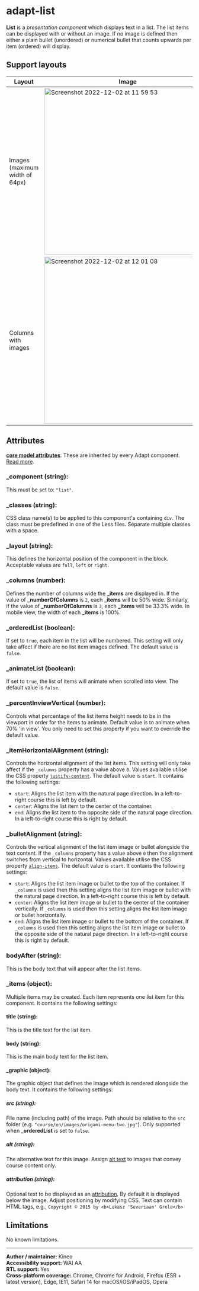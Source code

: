 # adapt-list

**List** is a *presentation component* which displays text in a list. The list items can be displayed with or without an image. If no image is defined then either a plain bullet (unordered) or numerical bullet that counts upwards per item (ordered) will display.

## Support layouts

Layout | Image | Layout | Image
--- | --- | --- | ---
Images (maximum width of 64px) | <img width="450" alt="Screenshot 2022-12-02 at 11 59 53" src="https://user-images.githubusercontent.com/11569678/205288598-55092153-fcbf-40ec-9801-e81d0bb055fe.png"> | Unordered and ordered lists | <img width="450" alt="Screenshot 2022-12-02 at 12 00 27" src="https://user-images.githubusercontent.com/11569678/205288646-0d5050ce-6bd1-4ab3-9779-f0d15620e92c.png">
Columns with images | <img width="450" alt="Screenshot 2022-12-02 at 12 01 08" src="https://user-images.githubusercontent.com/11569678/205288664-c060d166-e155-44fd-9630-0888f70a1431.png"> | Columns with unordered and ordered lists | <img width="450" alt="Screenshot 2022-12-02 at 12 01 41" src="https://user-images.githubusercontent.com/11569678/205288683-fd1faf84-0266-4db0-a681-9016e0f0c049.png">

## Attributes

[**core model attributes**](https://github.com/adaptlearning/adapt_framework/wiki/Core-model-attributes): These are inherited by every Adapt component. [Read more](https://github.com/adaptlearning/adapt_framework/wiki/Core-model-attributes).

### \_component (string):
This must be set to: `"list"`.

### \_classes (string):
CSS class name(s) to be applied to this component's containing `div`. The class must be predefined in one of the Less files. Separate multiple classes with a space.

### \_layout (string):
This defines the horizontal position of the component in the block. Acceptable values are `full`, `left` or `right`.

### \_columns (number):
Defines the number of columns wide the **\_items** are displayed in. If the value of **\_numberOfColumns** is `2`, each **\_items** will be 50% wide. Similarly, if the value of **\_numberOfColumns** is `3`, each **\_items** will be 33.3% wide. In mobile view, the width of each **\_items** is 100%.

### \_orderedList (boolean):
If set to `true`, each item in the list will be numbered. This setting will only take affect if there are no list item images defined. The default value is `false`.

### \_animateList (boolean):
If set to `true`, the list of items will animate when scrolled into view. The default value is `false`.

### \_percentInviewVertical (number):
Controls what percentage of the list items height needs to be in the viewport in order for the items to animate. Default value is to animate when 70% 'in view'. You only need to set this property if you want to override the default value.

### \_itemHorizontalAlignment (string):
Controls the horizontal alignment of the list items. This setting will only take affect if the `_columns` property has a value above `0`. Values available utilise the CSS property [`justify-content`](https://developer.mozilla.org/en-US/docs/Web/CSS/justify-content). The default value is `start`. It contains the following settings:
* `start`: Aligns the list item with the natural page direction. In a left-to-right course this is left by default.
* `center`: Aligns the list item to the center of the container.
* `end`: Aligns the list item to the opposite side of the natural page direction. In a left-to-right course this is right by default.

### \_bulletAlignment (string):
Controls the vertical alignment of the list item image or bullet alongside the text content. If the `_columns` property has a value above `0` then the alignment switches from vertical to horizontal. Values available utilise the CSS property [`align-items`](https://developer.mozilla.org/en-US/docs/Web/CSS/align-items). The default value is `start`. It contains the following settings:
* `start`: Aligns the list item image or bullet to the top of the container. If `_columns` is used then this setting aligns the list item image or bullet with the natural page direction. In a left-to-right course this is left by default.
* `center`: Aligns the list item image or bullet to the center of the container vertically. If `_columns` is used then this setting aligns the list item image or bullet horizontally.
* `end`: Aligns the list item image or bullet to the bottom of the container. If `_columns` is used then this setting aligns the list item image or bullet to the opposite side of the natural page direction. In a left-to-right course this is right by default.

### bodyAfter (string):
This is the body text that will appear after the list items.

### \_items (object):
Multiple items may be created. Each item represents one list item for this component. It contains the following settings:

#### title (string):
This is the title text for the list item.

#### body (string):
This is the main body text for the list item.

#### \_graphic (object):
The graphic object that defines the image which is rendered alongside the body text. It contains the following settings:

##### src (string):
File name (including path) of the image. Path should be relative to the `src` folder (e.g. `"course/en/images/origami-menu-two.jpg"`). Only supported when **\_orderedList** is set to `false`.

##### alt (string):
The alternative text for this image. Assign [alt text](https://github.com/adaptlearning/adapt_framework/wiki/Providing-good-alt-text) to images that convey course content only.

##### attribution (string):
Optional text to be displayed as an [attribution](https://wiki.creativecommons.org/Best_practices_for_attribution). By default it is displayed below the image. Adjust positioning by modifying CSS. Text can contain HTML tags, e.g., `Copyright © 2015 by <b>Lukasz 'Severiaan' Grela</b>`

## Limitations

No known limitations.

----------------------------
**Author / maintainer:** Kineo <br>
**Accessibility support:** WAI AA <br>
**RTL support:** Yes <br>
**Cross-platform coverage:** Chrome, Chrome for Android, Firefox (ESR + latest version), Edge, IE11, Safari 14 for macOS/iOS/iPadOS, Opera <br>
